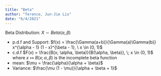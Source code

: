 ```yaml
---
title: "Beta"
author: "Terence, Jun-Jie Liu"
date: "6/4/2021"
---
```


$\text{Beta Distribution: } X \sim Beta(\alpha, \beta)$

* p.d.f and Support: $f(x) = \frac{\Gamma(a+b)}{\Gamma(a)\Gamma(b)} x^{\alpha - 1} (1 - x)^{\beta - 1}, \ x \in (0, 1)$
* c.d.f $F(x) = \frac{B(x; \alpha, \beta)}{B(\alpha, \beta)}, \; x \in (0, 1)$ where $x \mapsto B(x;\alpha, \beta)$ is the incomplete beta function
* mean: $\mu = \frac{\alpha}{\alpha + \beta}$
* Variance: $\frac{\mu (1 - \mu)}{\alpha + \beta + 1}$